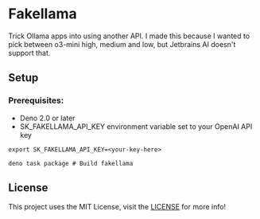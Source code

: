 # Fakellama

Trick Ollama apps into using another API.
I made this because I wanted to pick between o3-mini
high, medium and low, but Jetbrains AI doesn't support that.

## Setup
### Prerequisites:
- Deno 2.0 or later
- SK_FAKELLAMA_API_KEY environment variable set to your OpenAI API key

```shell
export SK_FAKELLAMA_API_KEY=<your-key-here>
```

```shell
deno task package # Build fakellama
```

## License
This project uses the MIT License, visit the [LICENSE](LICENSE.md) for more info!